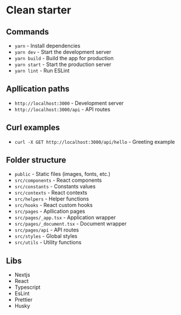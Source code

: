 # Clean starter
## Commands
- `yarn` - Install dependencies
- `yarn dev` - Start the development server
- `yarn build` - Build the app for production
- `yarn start` - Start the production server
- `yarn lint` - Run ESLint

## Apllication paths
- `http://localhost:3000` - Development server
- `http://localhost:3000/api` - API routes

## Curl examples
- `curl -X GET http://localhost:3000/api/hello` - Greeting example

## Folder structure
- `public` - Static files (images, fonts, etc.)
- `src/components` - React components
- `src/constants` - Constants values
- `src/contexts` - React contexts
- `src/helpers` - Helper functions
- `src/hooks` - React custom hooks
- `src/pages` - Apllication pages
- `src/pages/_app.tsx` - Application wrapper
- `src/pages/_document.tsx` - Document wrapper
- `src/pages/api` - API routes
- `src/styles` - Global styles
- `src/utils` - Utility functions

## Libs
- Nextjs
- React
- Typescript
- EsLint
- Prettier
- Husky